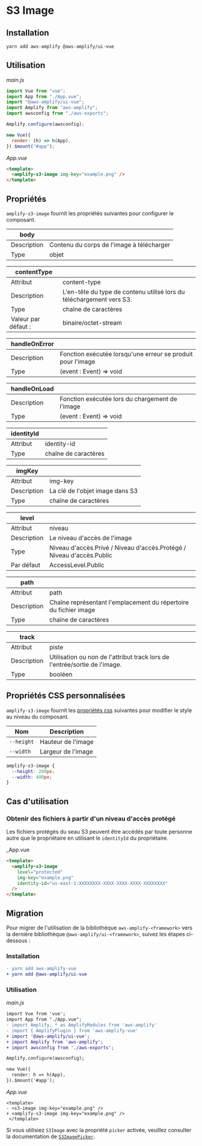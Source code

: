 # S3 Image

## Installation

```bash
yarn add aws-amplify @aws-amplify/ui-vue
```

## Utilisation

_main.js_

```js
import Vue from "vue";
import App from "./App.vue";
import "@aws-amplify/ui-vue";
import Amplify from "aws-amplify";
import awsconfig from "./aws-exports";

Amplify.configure(awsconfig);

new Vue({
  render: (h) => h(App),
}).$mount("#app");
```

_App.vue_

```html
<template>
  <amplify-s3-image img-key="example.png" />
</template>
```

## Propriétés

`amplify-s3-image` fournit les propriétés suivantes pour configurer le composant.

|  body        |                                           |
| ------------ | ----------------------------------------- |
|  Description | Contenu du corps de l'image à télécharger |
|  Type        | objet                                     |

|  contentType         |                                                                      |
| -------------------- | -------------------------------------------------------------------- |
|  Attribut            | content-type                                                         |
|  Description         | L'en-tête du type de contenu utilisé lors du téléchargement vers S3. |
|  Type                | chaîne de caractères                                                 |
|  Valeur par défaut : | binaire/octet-stream                                                 |

|  handleOnError |                                                             |
| -------------- | ----------------------------------------------------------- |
|  Description   | Fonction exécutée lorsqu'une erreur se produit pour l'image |
|  Type          | (event : Event) => void                                     |

|  handleOnLoad |                                                 |
| ------------- | ----------------------------------------------- |
|  Description  | Fonction exécutée lors du chargement de l'image |
|  Type         | (event : Event) => void                         |

|  identityId |                      |
| ----------- | -------------------- |
|  Attribut   | identity-id          | Description | Identité Cognito de l'image d'un autre utilisateur. |
|  Type       | chaîne de caractères |

|  imgKey      |                                 |
| ------------ | ------------------------------- |
|  Attribut    | img-key                         |
|  Description | La clé de l'objet image dans S3 |
|  Type        | chaîne de caractères            |

|  level       |                                                                       |
| ------------ | --------------------------------------------------------------------- |
|  Attribut    | niveau                                                                |
|  Description | Le niveau d'accès de l'image                                          |
|  Type        | Niveau d'accès.Privé / Niveau d'accès.Protégé / Niveau d'accès.Public |
|  Par défaut  | AccessLevel.Public                                                    |

|  path        |                                                                  |
| ------------ | ---------------------------------------------------------------- |
|  Attribut    | path                                                             |
|  Description | Chaîne représentant l'emplacement du répertoire du fichier image |
|  Type        | chaîne de caractères                                             |

|  track       |                                                                            |
| ------------ | -------------------------------------------------------------------------- |
|  Attribut    | piste                                                                      |
|  Description | Utilisation ou non de l'attribut track lors de l'entrée/sortie de l'image. |
|  Type        | booléen                                                                    |

## Propriétés CSS personnalisées

`amplify-s3-image` fournit les [propriétés css](https://developer.mozilla.org/en-US/docs/Web/CSS/Using_CSS_custom_properties) suivantes pour modifier le style au niveau du composant.

| Nom        | Description        |
| ---------- | ------------------ |
| `--height` | Hauteur de l'image |
| `--width`  | Largeur de l'image |

```css
amplify-s3-image {
  --height: 200px;
  --width: 400px;
}
```

## Cas d'utilisation

### Obtenir des fichiers à partir d'un niveau d'accès protégé

Les fichiers protégés du seau S3 peuvent être accédés par toute personne autre que le propriétaire en utilisant le `identityId` du propriétaire.

\_App.vue

```html
<template>
  <amplify-s3-image
    level="protected"
    img-key="example.png"
    identity-id="us-east-1:XXXXXXXX-XXXX-XXXX-XXXX-XXXXXXXX"
  />
</template>
```

## Migration

Pour migrer de l'utilisation de la bibliothèque `aws-amplify-<framework>` vers la dernière bibliothèque `@aws-amplify/ui-<framework>`, suivez les étapes ci-dessous :

### Installation

```diff
- yarn add aws-amplify-vue
+ yarn add @aws-amplify/ui-vue
```

### Utilisation

_main.js_

```diff
import Vue from 'vue';
import App from "./App.vue";
- import Amplify, * as AmplifyModules from 'aws-amplify'
- import { AmplifyPlugin } from 'aws-amplify-vue'
+ import '@aws-amplify/ui-vue';
+ import Amplify from 'aws-amplify';
+ import awsconfig from './aws-exports';

Amplify.configure(awsconfig);

new Vue({
  render: h => h(App),
}).$mount('#app');
```

_App.vue_

```diffusion
<template>
- <s3-image img-key="example.png" />
+ <amplify-s3-image img-key="example.png" />
 </template>
```

Si vous utilisiez `S3Image` avec la propriété `picker` activée, veuillez consulter la documentation de [`S3ImagePicker`](https://docs.amplify.aws/ui/storage/s3-image-picker/q/framework/vue/).
